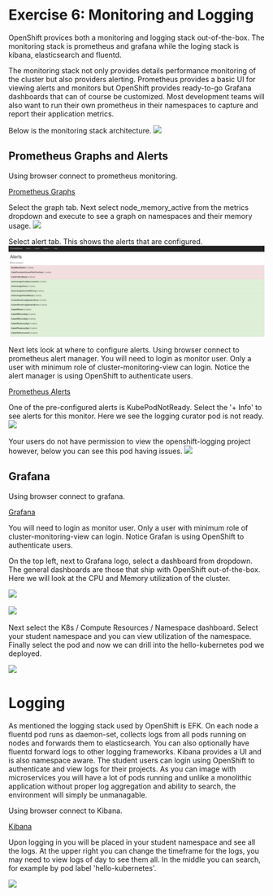 # Exercise 6: Monitoring and Logging
OpenShift provices both a monitoring and logging stack out-of-the-box. The monitoring stack is prometheus and grafana while the loging stack is kibana, elasticsearch and fluentd.

The monitoring stack not only provides details performance monitoring of the cluster but also providers alerting. Prometheus provides a basic UI for viewing alerts and monitors but OpenShift provides ready-to-go Grafana dashboards that can of course be customized. Most development teams will also want to run their own prometheus in their namespaces to capture and report their application metrics.

Below is the monitoring stack architecture.
![](images/efk_architecture.PNG)

## Prometheus Graphs and Alerts
Using browser connect to prometheus monitoring.

[Prometheus Graphs](https://prometheus-k8s-openshift-monitoring.apps.5.9.163.226.xip.io)

Select the graph tab. Next select node_memory_active from the metrics dropdown and execute to see a graph on namespaces and their memory usage.
![](images/node_mem_prometheus.PNG)

Select alert tab. This shows the alerts that are configured.
![](images/okd_prometheus_alerts.PNG)

Next lets look at where to configure alerts. Using browser connect to prometheus alert manager. You will need to login as monitor user. Only a user with minimum role of cluster-monitoring-view can login. Notice the alert manager is using OpenShift to authenticate users.

[Prometheus Alerts](https://alertmanager-main-openshift-monitoring.apps.5.9.163.226.xip.io)

One of the pre-configured alerts is KubePodNotReady. Select the '+ Info' to see alerts for this monitor. Here we see the logging curator pod is not ready.
![](images/curator_alert_manager.PNG)

Your users do not have permission to view the openshift-logging project however, below you can see this pod having issues.
![](images/curator_image_failed.PNG)

## Grafana
Using browser connect to grafana.

[Grafana](https://grafana-openshift-monitoring.apps.5.9.163.226.xip.io) 

You will need to login as monitor user. Only a user with minimum role of cluster-monitoring-view can login. Notice Grafan is using OpenShift to authenticate users.

On the top left, next to Grafana logo, select a dashboard from dropdown. The general dashboards are those that ship with OpenShift out-of-the-box. Here we will look at the CPU and Memory utilization of the cluster.

![](images/cluster_cpu_grafana.PNG)

![](images/cluster_mem_grafana.PNG)

Next select the K8s / Compute Resources / Namespace dashboard. Select your student namespace and you can view utilization of the namespace. Finally select the pod and now we can drill into the hello-kubernetes pod we deployed.

![](images/grafana_namespace.PNG)


# Logging
As mentioned the logging stack used by OpenShift is EFK. On each node a fluentd pod runs as daemon-set, collects logs from all pods running on nodes and forwards them to elasticsearch. You can also optionally have fluentd forward logs to other logging frameworks. Kibana provides a UI and is also namespace aware. The student users can login using OpenShift to authenticate and view logs for their projects. As you can image with microservices you will have a lot of pods running and unlike a monolithic application without proper log aggregation and ability to search, the environment will simply be unmanagable.

Using browser connect to Kibana.

[Kibana](https://logging.apps.5.9.163.226.xip.io)

Upon logging in you will be placed in your student namespace and see all the logs. At the upper right you can change the timeframe for the logs, you may need to view logs of day to see them all. In the middle you can search, for example by pod label 'hello-kubernetes'.

![](images/efk_logs.PNG)
